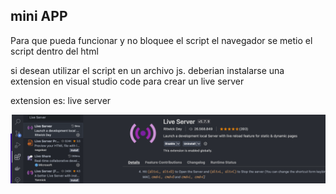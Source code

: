## mini APP


Para que pueda funcionar y no bloquee el script el navegador se metio el script dentro del html 

si desean utilizar el script en un archivo js. deberian instalarse una extension en visual studio code para crear un live server

extension es: live server

![Screenshot](liver-server.png)
